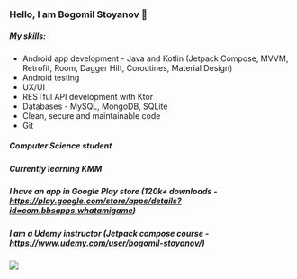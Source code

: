 ### Hello, I am Bogomil Stoyanov 👋

##### My skills:
*  Android app development - Java and Kotlin (Jetpack Compose, MVVM, Retrofit, Room, Dagger Hilt, Coroutines, Material Design)
*  Android testing
*  UX/UI
*  RESTful API development with Ktor
*  Databases - MySQL, MongoDB, SQLite
*  Clean, secure and maintainable code
*  Git

##### Computer Science student

##### Currently learning KMM

##### I have an app in Google Play store (120k+ downloads - https://play.google.com/store/apps/details?id=com.bbsapps.whatamigame)

##### I am a Udemy instructor (Jetpack compose course  - https://www.udemy.com/user/bogomil-stoyanov/)

![](https://komarev.com/ghpvc/?username=Bogomil-Stoyanov&style=flat-square)
